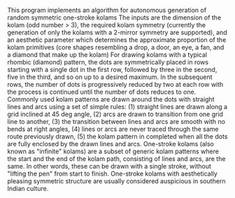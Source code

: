 This program implements an algorithm for autonomous generation of random symmetric one-stroke kolams 
The inputs are the dimension of the kolam (odd number > 3), the required kolam symmetry (currently the generation of only the kolams with a 2-mirror symmetry are supported), and an aesthetic parameter which determines the approximate proportion of the kolam primitives (core shapes resembling a drop, a door, an eye, a fan, and a diamond that make up the kolam)
For drawing kolams with a typical rhombic (diamond) pattern, the dots are symmetrically placed in rows starting with a single dot in the first row, followed by three in the second, five in the third, and so on up to a desired maximum. In the subsequent rows, the number of dots is progressively reduced by two at each row with the process is continued until the number of dots reduces to one. Commonly used kolam patterns are drawn around the dots with straight lines and arcs using a set of simple rules: (1) straight lines are drawn along a grid inclined at 45 deg angle, (2) arcs are drawn to transition from one grid line to another, (3) the transition between lines and arcs are smooth with no bends at right angles, (4) lines or arcs are never traced through the same route previously drawn, (5) the kolam pattern in completed when all the dots are fully enclosed by the drawn lines and arcs.
One-stroke kolams (also known as "infinite" kolams) are a subset of generic kolam patterns where the start and the end of the kolam path, consisting of lines and arcs, are the same. In other words, these can be drawn with a single stroke, without "lifting the pen" from start to finish. One-stroke kolams with aesthetically pleasing symmetric structure are usually considered auspicious in southern Indian culture.
